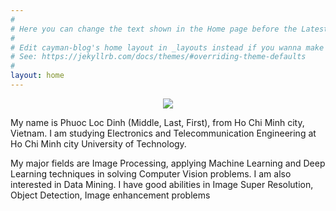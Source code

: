 ```yaml
---
#
# Here you can change the text shown in the Home page before the Latest Posts section.
#
# Edit cayman-blog's home layout in _layouts instead if you wanna make some changes
# See: https://jekyllrb.com/docs/themes/#overriding-theme-defaults
#
layout: home
---
```


<p align="center">
  <img src = "https://user-images.githubusercontent.com/51883796/80194284-575f8f80-8644-11ea-8484-31b5af16bfb8.jpg">
</p>

My name is Phuoc Loc Dinh (Middle, Last, First), from Ho Chi Minh city, Vietnam. I am studying Electronics and Telecommunication Engineering at Ho Chi Minh city University of Technology. 

My major fields are Image Processing, applying Machine Learning and Deep Learning techniques in solving Computer Vision problems. I am also interested in Data Mining. I have good abilities in Image Super Resolution, Object Detection, Image enhancement problems 
